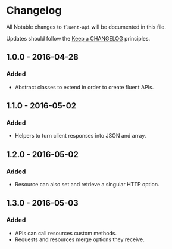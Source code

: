 # Changelog

All Notable changes to `fluent-api` will be documented in this file.

Updates should follow the [Keep a CHANGELOG](http://keepachangelog.com/) principles.

## 1.0.0 - 2016-04-28

### Added
- Abstract classes to extend in order to create fluent APIs.

## 1.1.0 - 2016-05-02

### Added
- Helpers to turn client responses into JSON and array.

## 1.2.0 - 2016-05-02

### Added
- Resource can also set and retrieve a singular HTTP option.

## 1.3.0 - 2016-05-03

### Added
- APIs can call resources custom methods.
- Requests and resources merge options they receive.

